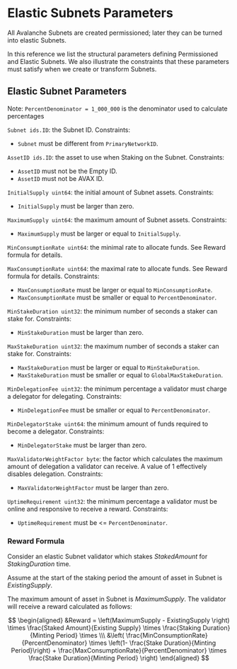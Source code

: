 # Elastic Subnets Parameters

All Avalanche Subnets are created permissioned; later they can be turned into elastic Subnets.

In this reference we list the structural parameters defining Permissioned and Elastic Subnets.
We also illustrate the constraints that these parameters must satisfy when we create or transform Subnets.

## Elastic Subnet Parameters

Note: `PercentDenominator = 1_000_000` is the denominator used to calculate percentages

`Subnet ids.ID`: the Subnet ID. Constraints:

* `Subnet` must be different from `PrimaryNetworkID`.

`AssetID ids.ID`: the asset to use when Staking on the Subnet. Constraints:
  
* `AssetID` must not be the Empty ID.
* `AssetID` must not be AVAX ID.

`InitialSupply uint64`: the initial amount of Subnet assets. Constraints:

* `InitialSupply` must be larger than zero.

`MaximumSupply uint64`: the maximum amount of Subnet assets. Constraints:

* `MaximumSupply` must be larger or equal to `InitialSupply`.

`MinConsumptionRate uint64`: the minimal rate to allocate funds. See Reward formula for details.

`MaxConsumptionRate uint64`: the maximal rate to allocate funds. See Reward formula for details. Constraints:

* `MaxConsumptionRate` must be larger or equal to `MinConsumptionRate`.
* `MaxConsumptionRate` must be smaller or equal to `PercentDenominator`.

`MinStakeDuration uint32`: the minimum number of seconds a staker can stake for. Constraints:

* `MinStakeDuration` must be larger than zero.

`MaxStakeDuration uint32`: the maximum number of seconds a staker can stake for. Constraints:

* `MaxStakeDuration` must be larger or equal to `MinStakeDuration`.
* `MaxStakeDuration` must be smaller or equal to `GlobalMaxStakeDuration`.

`MinDelegationFee uint32`: the minimum percentage a validator must charge a
delegator for delegating. Constraints:

* `MinDelegationFee` must be smaller or equal to `PercentDenominator`.

`MinDelegatorStake uint64`: the minimum amount of funds required to become a delegator. Constraints:

* `MinDelegatorStake` must be larger than zero.

`MaxValidatorWeightFactor byte`: the factor which calculates the maximum amount
of delegation a validator can receive. A value of 1 effectively disables
delegation. Constraints:

* `MaxValidatorWeightFactor` must be larger than zero.

`UptimeRequirement uint32`: the minimum percentage a validator must be online
and responsive to receive a reward. Constraints:

* `UptimeRequirement` must be <= `PercentDenominator`.

### Reward Formula

Consider an elastic Subnet validator which stakes $Staked Amount$ for $Staking Duration$ time.

Assume at the start of the staking period the amount of asset in Subnet is $Existing Supply$.

The maximum amount of asset in Subnet is $MaximumSupply$.
The validator will receive a reward calculated as follows:

<!-- markdownlint-disable MD013 -->
$$
\begin{aligned}
&Reward = \left(MaximumSupply - ExistingSupply \right) \times \frac{Staked Amount}{Existing Supply} \times \frac{Staking Duration}{Minting Period} \times \\\
&\left( \frac{MinConsumptionRate}{PercentDenominator} \times \left(1- \frac{Stake Duration}{Minting Period}\right) + \frac{MaxConsumptionRate}{PercentDenominator} \times \frac{Stake Duration}{Minting Period}  \right)
\end{aligned}
$$
<!-- markdownlint-enable MD013 -->